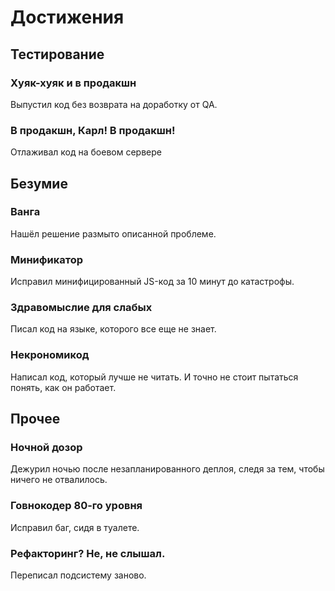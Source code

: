 # Достижения
## Тестирование
### Хуяк-хуяк и в продакшн
Выпустил код без возврата на доработку от QA.
### В продакшн, Карл! В продакшн!
Отлаживал код на боевом сервере

## Безумие
### Ванга
Нашёл решение размыто описанной проблеме.
### Минификатор
Исправил минифицированный JS-код за 10 минут до катастрофы.
### Здравомыслие для слабых
Писал код на языке, которого все еще не знает.
### Некрономикод
Написал код, который лучше не читать. И точно не стоит пытаться понять, как он работает.

## Прочее
### Ночной дозор
Дежурил ночью после незапланированного деплоя, следя за тем, чтобы ничего не отвалилось.
### Говнокодер 80-го уровня
Исправил баг, сидя в туалете.
### Рефакторинг? Не, не слышал.
Переписал подсистему заново.

